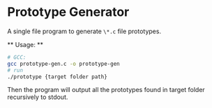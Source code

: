# Prototype Generator

A single file program to generate `\*.c` file prototypes.

** Usage:  **
```sh
# GCC:
gcc prototype-gen.c -o prototype-gen
# run
./prototype {target folder path}
```
Then the program will output all the prototypes found in target folder recursively to stdout.
